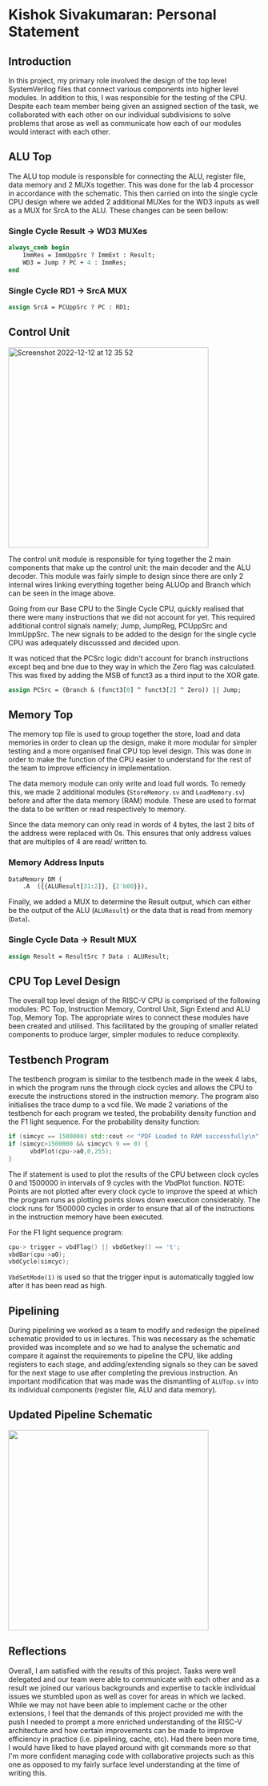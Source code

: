 
# Kishok Sivakumaran: Personal Statement
## Introduction
In this project, my primary role involved the design of the top level SystemVerilog files that connect various components into higher level modules. In addition to this, I was responsible for the testing of the CPU. Despite each team member being given an assigned section of the task, we collaborated with each other on our individual subdivisions to solve problems that arose as well as communicate how each of our modules would interact with each other.

## ALU Top

The ALU top module is responsible for connecting the ALU, register file, data memory and 2 MUXs together. This was done for the lab 4 processor in accordance with the schematic. This then carried on into the single cycle CPU design where we added 2 additional MUXes for the WD3 inputs as well as a MUX for SrcA to the ALU. These changes can be seen bellow: 

### Single Cycle Result -> WD3 MUXes 

```sv
always_comb begin
    ImmRes = ImmUppSrc ? ImmExt : Result;
    WD3 = Jump ? PC + 4 : ImmRes;
end
```

### Single Cycle RD1 -> SrcA MUX

```sv
assign SrcA = PCUppSrc ? PC : RD1;
```

## Control Unit

<img height="400" alt="Screenshot 2022-12-12 at 12 35 52" src="https://user-images.githubusercontent.com/116260803/207046709-8aafcf19-7cbc-48a6-9f66-cbe0b43898f8.png">

The control unit module is responsible for tying together the 2 main components that make up the control unit: the main decoder and the ALU decoder. This module was fairly simple to design since there are only 2 internal wires linking everything together being ALUOp and Branch which can be seen in the image above. 

Going from our Base CPU to the Single Cycle CPU, quickly realised that there were many instructions that we did not account for yet. This required additional control signals namely; Jump, JumpReg, PCUppSrc and ImmUppSrc. The new signals to be added to the design for the single cycle CPU was adequately discusssed and decided upon. 

It was noticed that the PCSrc logic didn't account for branch instructions except beq and bne due to they way in which the Zero flag was calculated. This was fixed by adding the MSB of funct3 as a third input to the XOR gate. 

```sv
assign PCSrc = (Branch & (funct3[0] ^ funct3[2] ^ Zero)) || Jump;
```

## Memory Top

The memory top file is used to group together the store, load and data memories in order to clean up the design, make it more modular for simpler testing and a more organised final CPU top level design. This was done in order to make the function of the CPU easier to understand for the rest of the team to improve efficiency in implementation.

The data memory module can only write and load full words. To remedy this, we made 2 additional modules (```StoreMemory.sv``` and ```LoadMemory.sv```) before and after the data memory (RAM) module. These are used to format the data to be written or read respectively to memory.

Since the data memory can only read in words of 4 bytes, the last 2 bits of the address were replaced with 0s. This ensures that only address values that are multiples of 4 are read/ written to.

### Memory Address Inputs

```sv
DataMemory DM (
    .A  ({{ALUResult[31:2]}, {2'b00}}),
```

Finally, we added a MUX to determine the Result output, which can either be the output of the ALU (```ALUResult```) or the data that is read from memory (```Data```).

### Single Cycle Data -> Result MUX

```sv 
assign Result = ResultSrc ? Data : ALUResult;
```

## CPU Top Level Design

The overall top level design of the RISC-V CPU is comprised of the following modules: PC Top, Instruction Memory, Control Unit, Sign Extend and ALU Top, Memory Top. The appropriate wires to connect these modules have been created and utilised. This facilitated by the grouping of smaller related components to produce larger, simpler modules to reduce complexity. 

## Testbench Program

The testbench program is similar to the testbench made in the week 4 labs, in which the program runs the through clock cycles and allows the CPU to execute the instructions stored in the instruction memory. The program also initialises the trace dump to a vcd file. We made 2 variations of the testbench for each program we tested, the probability density function and the F1 light sequence. 
For the probability density function:
```cpp
if (simcyc == 1500000) std::cout << "PDF Loaded to RAM successfully\n";
if (simcyc>1500000 && simcyc% 9 == 0) {
      vbdPlot(cpu->a0,0,255);
} 
```

The if statement is used to plot the results of the CPU between clock cycles 0 and 1500000 in intervals of 9 cycles with the VbdPlot function. NOTE: Points are not plotted after every clock cycle to improve the speed at which the program runs as plotting points slows down execution considerably. 
The clock runs for 1500000 cycles in order to ensure that all of the instructions in the instruction memory have been executed. 

For the F1 light sequence program:

```cpp
cpu-> trigger = vbdFlag() || vbdGetkey() == 't'; 
vbdBar(cpu->a0);
vbdCycle(simcyc);
```

```VbdSetMode(1)``` is used so that the trigger input is automatically toggled low after it has been read as high.

## Pipelining

During pipelining we worked as a team to modify and redesign the pipelined schematic provided to us in lectures. This was necessary as the schematic provided was incomplete and so we had to analyse the schematic and compare it against the requirements to pipeline the CPU, like adding registers to each stage, and adding/extending signals so they can be saved for the next stage to use after completing the previous instruction. An important modification that was made was the dismantling of ```ALUTop.sv``` into its individual components (register file, ALU and data memory).   

## Updated Pipeline Schematic
<img height="400" src="https://github.com/EIE2-IAC-Labs/iac-riscv-cw-32/blob/main/personal%20statements/images/PipelineUpdatedSchematic.png">


## Reflections
Overall, I am satisfied with the results of this project. Tasks were well delegated and our team were able to communicate with each other and as a result we joined our various backgrounds and expertise to tackle individual issues we stumbled upon as well as cover for areas in which we lacked. While we may not have been able to implement cache or the other extensions, I feel that the demands of this project provided me with the push I needed to prompt a more enriched understanding of the RISC-V architecture and how certain improvements can be made to improve efficiency in practice (i.e. pipelining, cache, etc). Had there been more time, I would have liked to have played around with git commands more so that I'm more confident managing code with collaborative projects such as this one as opposed to my fairly surface level understanding at the time of writing this.
## 



